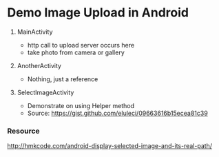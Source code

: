 # Demo Image Upload in Android

1. MainActivity
    - http call to upload server occurs here
    - take photo from camera or gallery
    
2. AnotherActivity
    - Nothing, just a reference
    
3. SelectImageActivity
    - Demonstrate on using Helper method
    - Source: https://gist.github.com/eluleci/09663616b15ecea81c39
    
### Resource

http://hmkcode.com/android-display-selected-image-and-its-real-path/